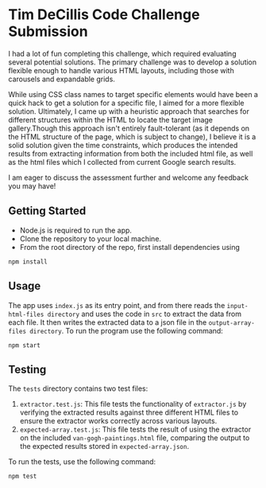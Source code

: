 # Tim DeCillis Code Challenge Submission

I had a lot of fun completing this challenge, which required evaluating several potential solutions. The primary challenge was to develop a solution flexible enough to handle various HTML layouts, including those with carousels and expandable grids.

While using CSS class names to target specific elements would have been a quick hack to get a solution for a specific file, I aimed for a more flexible solution. Ultimately, I came up with a heuristic approach that searches for different structures within the HTML to locate the target image gallery.Though this approach isn't entirely fault-tolerant (as it depends on the HTML structure of the page, which is subject to change), I believe it is a solid solution given the time constraints, which produces the intended results from extracting information from both the included html file, as well as the html files which I collected from current Google search results.

I am eager to discuss the assessment further and welcome any feedback you may have!

## Getting Started

* Node.js is required to run the app.
* Clone the repository to your local machine.
* From the root directory of the repo, first install dependencies using
```
npm install
```
## Usage

The app uses `index.js` as its entry point, and from there reads the `input-html-files directory` and uses the code in `src` to extract the data from each file. It then writes the extracted data to a json file in the `output-array-files directory`. To run the program use the following command:
```
npm start
```
## Testing
The `tests` directory contains two test files:

1. `extractor.test.js`: This file tests the functionality of `extractor.js` by verifying the extracted results against three different HTML files to ensure the extractor works correctly across various layouts.
2. `expected-array.test.js`: This file tests the result of using the extractor on the included `van-gogh-paintings.html` file, comparing the output to the expected results stored in `expected-array.json`.

To run the tests, use the following command:
```
npm test
```